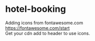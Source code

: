 # hotel-booking

Adding icons from fontawesome.com
<br/>
https://fontawesome.com/start
<br/>
Get your cdn add to header to use icons.
